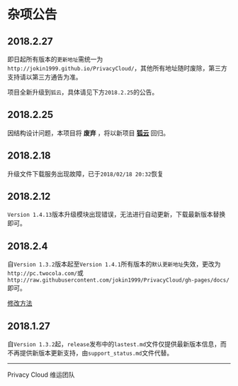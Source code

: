 # 杂项公告

## 2018.2.27

即日起所有版本的`更新地址`需统一为`http://jokin1999.github.io/PrivacyCloud/`，其他所有地址随时废除，第三方支持请以第三方通告为准。

项目全新升级到`狐云`，具体请见下方`2018.2.25`的公告。

## 2018.2.25

因结构设计问题，本项目将 **废弃** ，将以新项目 **[狐云](http://github.com/jokin1999/FoxPan/)** 回归。

## 2018.2.18

升级文件下载服务出现故障，已于`2018/02/18 20:32`恢复

## 2018.2.12

`Version 1.4.13`版本升级模块出现错误，无法进行自动更新，下载最新版本替换即可。

## 2018.2.4

自`Version 1.3.2`版本起至`Version 1.4.1`所有版本的`默认更新地址`失效，更改为`http://pc.twocola.com/`或`http://raw.githubusercontent.com/jokin1999/PrivacyCloud/gh-pages/docs/`即可。

[修改方法](../manual/update.md)

## 2018.1.27

自`Version 1.3.2`起，`release`发布中的`lastest.md`文件仅提供最新版本信息，而不再提供新版本更新支持，由`support_status.md`文件代替。


---

Privacy Cloud 维运团队

